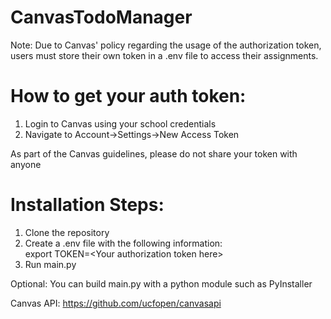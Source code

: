 # CanvasTodoManager

Note: Due to Canvas' policy regarding the usage of the authorization token, users must store their own token in a .env file to access their assignments.

# How to get your auth token:
1. Login to Canvas using your school credentials
2. Navigate to Account->Settings->New Access Token

As part of the Canvas guidelines, please do not share your token with anyone

# Installation Steps:
1. Clone the repository
2. Create a .env file with the following information:  
export TOKEN=\<Your authorization token here\>
3. Run main.py
  
Optional: You can build main.py with a python module such as PyInstaller

Canvas API: https://github.com/ucfopen/canvasapi
